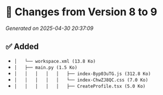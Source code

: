 # 🔄 Changes from Version 8 to 9
_Generated on 2025-04-30 20:37:09_

## ✅ Added
- `│   └── workspace.xml (13.8 Ko)`
- `│   ├── main.py (1.5 Ko)`
- `│   │   │   │   │   ├── index-Byp03uTG.js (312.8 Ko)`
- `│   │   │   │   │   └── index-ChwZJ8QC.css (7.0 Ko)`
- `│   │   │   │   │   ├── CreateProfile.tsx (5.0 Ko)`
